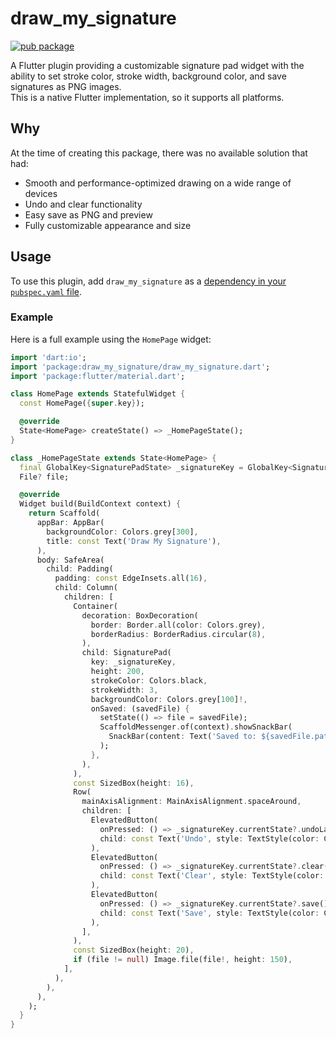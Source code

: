 # draw_my_signature

[![pub package](https://img.shields.io/pub/v/draw_my_signature.svg)](https://pub.dev/packages/draw_my_signature)

A Flutter plugin providing a customizable signature pad widget with the ability
to set stroke color, stroke width, background color, and save signatures as PNG images.  
This is a native Flutter implementation, so it supports all platforms.

## Why

At the time of creating this package, there was no available solution that had:

- Smooth and performance-optimized drawing on a wide range of devices  
- Undo and clear functionality  
- Easy save as PNG and preview  
- Fully customizable appearance and size  

## Usage

To use this plugin, add `draw_my_signature` as a
[dependency in your `pubspec.yaml` file](https://pub.dev/packages/draw_my_signature).

### Example

Here is a full example using the `HomePage` widget:

```dart
import 'dart:io';
import 'package:draw_my_signature/draw_my_signature.dart';
import 'package:flutter/material.dart';

class HomePage extends StatefulWidget {
  const HomePage({super.key});

  @override
  State<HomePage> createState() => _HomePageState();
}

class _HomePageState extends State<HomePage> {
  final GlobalKey<SignaturePadState> _signatureKey = GlobalKey<SignaturePadState>();
  File? file;

  @override
  Widget build(BuildContext context) {
    return Scaffold(
      appBar: AppBar(
        backgroundColor: Colors.grey[300],
        title: const Text('Draw My Signature'),
      ),
      body: SafeArea(
        child: Padding(
          padding: const EdgeInsets.all(16),
          child: Column(
            children: [
              Container(
                decoration: BoxDecoration(
                  border: Border.all(color: Colors.grey),
                  borderRadius: BorderRadius.circular(8),
                ),
                child: SignaturePad(
                  key: _signatureKey,
                  height: 200,
                  strokeColor: Colors.black,
                  strokeWidth: 3,
                  backgroundColor: Colors.grey[100]!,
                  onSaved: (savedFile) {
                    setState(() => file = savedFile);
                    ScaffoldMessenger.of(context).showSnackBar(
                      SnackBar(content: Text('Saved to: ${savedFile.path}')),
                    );
                  },
                ),
              ),
              const SizedBox(height: 16),
              Row(
                mainAxisAlignment: MainAxisAlignment.spaceAround,
                children: [
                  ElevatedButton(
                    onPressed: () => _signatureKey.currentState?.undoLastStroke(),
                    child: const Text('Undo', style: TextStyle(color: Colors.black)),
                  ),
                  ElevatedButton(
                    onPressed: () => _signatureKey.currentState?.clear(),
                    child: const Text('Clear', style: TextStyle(color: Colors.black)),
                  ),
                  ElevatedButton(
                    onPressed: () => _signatureKey.currentState?.save(),
                    child: const Text('Save', style: TextStyle(color: Colors.black)),
                  ),
                ],
              ),
              const SizedBox(height: 20),
              if (file != null) Image.file(file!, height: 150),
            ],
          ),
        ),
      ),
    );
  }
}

